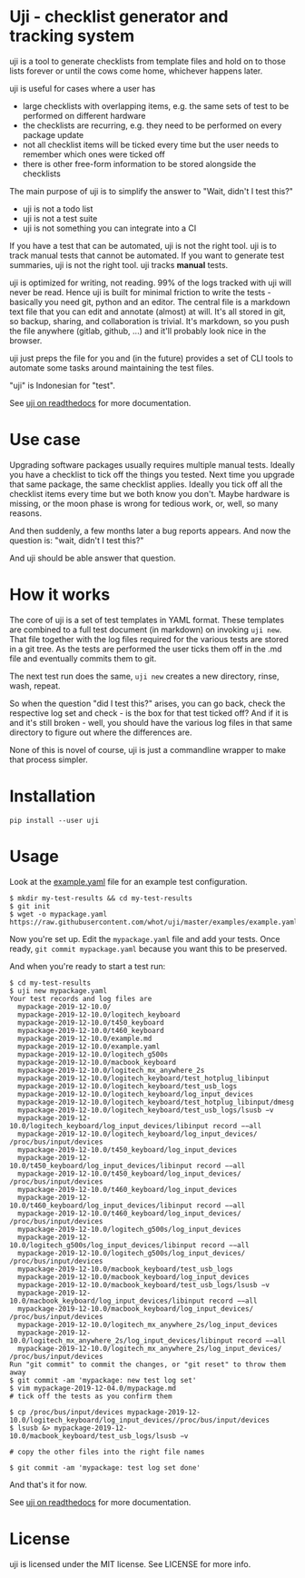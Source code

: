 Uji - checklist generator and tracking system
=============================================

uji is a tool to generate checklists from template files and hold on to
those lists forever or until the cows come home, whichever happens later.

uji is useful for cases where a user has
- large checklists with overlapping items, e.g. the same sets of test to be
  performed on different hardware
- the checklists are recurring, e.g. they need to be performed on every
  package update
- not all checklist items will be ticked every time but the user needs to
  remember which ones were ticked off
- there is other free-form information to be stored alongside the
  checklists

The main purpose of uji is to simplify the answer to "Wait, didn't I test
this?"

- uji is not a todo list
- uji is not a test suite
- uji is not something you can integrate into a CI

If you have a test that can be automated, uji is not the right tool. uji
is to track manual tests that cannot be automated. If you want to generate
test summaries, uji is not the right tool. uji tracks **manual** tests.

uji is optimized for writing, not reading. 99% of the logs tracked with uji
will never be read. Hence uji is built for minimal friction to write the
tests - basically you need git, python and an editor. The central file is
a markdown text file that you can edit and annotate (almost) at will.
It's all stored in git, so backup, sharing, and collaboration is trivial.
It's markdown, so you push the file anywhere (gitlab, github, ...) and it'll
probably look nice in the browser.

uji just preps the file for you and (in the future) provides a set of
CLI tools to automate some tasks around maintaining the test files.

"uji" is Indonesian for "test".

See [uji on readthedocs](https://uji.readthedocs.io/en/latest/) for more
documentation.

Use case
========

Upgrading software packages usually requires multiple manual tests. Ideally
you have a checklist to tick off the things you tested. Next time you
upgrade that same package, the same checklist applies. Ideally you tick off
all the checklist items every time but we both know you don't. Maybe
hardware is missing, or the moon phase is wrong for tedious work, or, well,
so many reasons.

And then suddenly, a few months later a bug reports appears. And now the
question is: "wait, didn't I test this?"

And uji should be able answer that question.

How it works
============

The core of uji is a set of test templates in YAML format. These templates
are combined to a full test document (in markdown) on invoking `uji new`.
That file together with the log files required for the various tests are
stored in a git tree. As the tests are performed the user ticks them off in
the .md file and eventually commits them to git.

The next test run does the same, `uji new` creates a new directory, rinse,
wash, repeat.

So when the question "did I test this?" arises, you can go back, check the
respective log set and check - is the box for that test ticked off?
And if it is and it's still broken - well, you should have the various log
files in that same directory to figure out where the differences are.

None of this is novel of course, uji is just a commandline wrapper to make
that process simpler.

Installation
============

```
pip install --user uji
```

Usage
=====

Look at the [example.yaml](example.yaml) file for an example test
configuration.

```
$ mkdir my-test-results && cd my-test-results
$ git init
$ wget -o mypackage.yaml https://raw.githubusercontent.com/whot/uji/master/examples/example.yaml
```

Now you're set up. Edit the `mypackage.yaml` file and add your tests.
Once ready, `git commit mypackage.yaml` because you want this to be
preserved.

And when you're ready to start a test run:

```
$ cd my-test-results
$ uji new mypackage.yaml
Your test records and log files are
  mypackage-2019-12-10.0/
  mypackage-2019-12-10.0/logitech_keyboard
  mypackage-2019-12-10.0/t450_keyboard
  mypackage-2019-12-10.0/t460_keyboard
  mypackage-2019-12-10.0/example.md
  mypackage-2019-12-10.0/example.yaml
  mypackage-2019-12-10.0/logitech_g500s
  mypackage-2019-12-10.0/macbook_keyboard
  mypackage-2019-12-10.0/logitech_mx_anywhere_2s
  mypackage-2019-12-10.0/logitech_keyboard/test_hotplug_libinput
  mypackage-2019-12-10.0/logitech_keyboard/test_usb_logs
  mypackage-2019-12-10.0/logitech_keyboard/log_input_devices
  mypackage-2019-12-10.0/logitech_keyboard/test_hotplug_libinput/dmesg
  mypackage-2019-12-10.0/logitech_keyboard/test_usb_logs/lsusb −v
  mypackage-2019-12-10.0/logitech_keyboard/log_input_devices/libinput record −−all
  mypackage-2019-12-10.0/logitech_keyboard/log_input_devices/∕proc∕bus∕input∕devices
  mypackage-2019-12-10.0/t450_keyboard/log_input_devices
  mypackage-2019-12-10.0/t450_keyboard/log_input_devices/libinput record −−all
  mypackage-2019-12-10.0/t450_keyboard/log_input_devices/∕proc∕bus∕input∕devices
  mypackage-2019-12-10.0/t460_keyboard/log_input_devices
  mypackage-2019-12-10.0/t460_keyboard/log_input_devices/libinput record −−all
  mypackage-2019-12-10.0/t460_keyboard/log_input_devices/∕proc∕bus∕input∕devices
  mypackage-2019-12-10.0/logitech_g500s/log_input_devices
  mypackage-2019-12-10.0/logitech_g500s/log_input_devices/libinput record −−all
  mypackage-2019-12-10.0/logitech_g500s/log_input_devices/∕proc∕bus∕input∕devices
  mypackage-2019-12-10.0/macbook_keyboard/test_usb_logs
  mypackage-2019-12-10.0/macbook_keyboard/log_input_devices
  mypackage-2019-12-10.0/macbook_keyboard/test_usb_logs/lsusb −v
  mypackage-2019-12-10.0/macbook_keyboard/log_input_devices/libinput record −−all
  mypackage-2019-12-10.0/macbook_keyboard/log_input_devices/∕proc∕bus∕input∕devices
  mypackage-2019-12-10.0/logitech_mx_anywhere_2s/log_input_devices
  mypackage-2019-12-10.0/logitech_mx_anywhere_2s/log_input_devices/libinput record −−all
  mypackage-2019-12-10.0/logitech_mx_anywhere_2s/log_input_devices/∕proc∕bus∕input∕devices
Run "git commit" to commit the changes, or "git reset" to throw them away
$ git commit -am 'mypackage: new test log set'
$ vim mypackage-2019-12-04.0/mypackage.md
# tick off the tests as you confirm them

$ cp /proc/bus/input/devices mypackage-2019-12-10.0/logitech_keyboard/log_input_devices/∕proc∕bus∕input∕devices
$ lsusb &> mypackage-2019-12-10.0/macbook_keyboard/test_usb_logs/lsusb −v

# copy the other files into the right file names

$ git commit -am 'mypackage: test log set done'
```

And that's it for now.

See [uji on readthedocs](https://uji.readthedocs.io/en/latest/) for more
documentation.

License
=======

uji is licensed under the MIT license. See LICENSE for more info.

